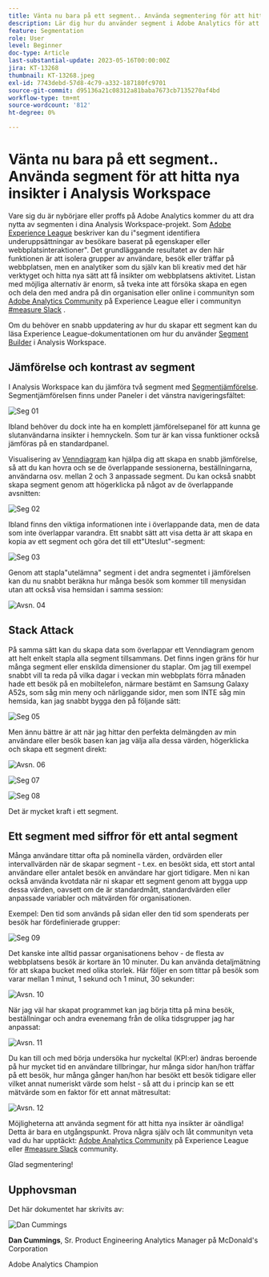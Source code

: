 ```yaml
---
title: Vänta nu bara på ett segment.. Använda segmentering för att hitta nya insikter i Analysis Workspace
description: Lär dig hur du använder segment i Adobe Analytics för att hitta nya insikter från Analysis Workspace visualiseringar och frihandstabeller.
feature: Segmentation
role: User
level: Beginner
doc-type: Article
last-substantial-update: 2023-05-16T00:00:00Z
jira: KT-13268
thumbnail: KT-13268.jpeg
exl-id: 7743debd-57d8-4c79-a332-187180fc9701
source-git-commit: d95136a21c08312a81baba7673cb7135270af4bd
workflow-type: tm+mt
source-wordcount: '812'
ht-degree: 0%

---
```


# Vänta nu bara på ett segment.. Använda segment för att hitta nya insikter i Analysis Workspace

Vare sig du är nybörjare eller proffs på Adobe Analytics kommer du att dra nytta av segmenten i dina Analysis Workspace-projekt. Som [Adobe Experience League](https://experienceleague.adobe.com/docs/analytics/components/segmentation/seg-overview.html?lang=en) beskriver kan du i&quot;segment identifiera underuppsättningar av besökare baserat på egenskaper eller webbplatsinteraktioner&quot;. Det grundläggande resultatet av den här funktionen är att isolera grupper av användare, besök eller träffar på webbplatsen, men en analytiker som du själv kan bli kreativ med det här verktyget och hitta nya sätt att få insikter om webbplatsens aktivitet. Listan med möjliga alternativ är enorm, så tveka inte att försöka skapa en egen och dela den med andra på din organisation eller online i communityn som [Adobe Analytics Community](https://experienceleaguecommunities.adobe.com/t5/adobe-analytics/ct-p/adobe-analytics-community) på Experience League eller i communityn [#measure Slack](https://www.measure.chat/) .

Om du behöver en snabb uppdatering av hur du skapar ett segment kan du läsa Experience League-dokumentationen om hur du använder [Segment Builder](https://experienceleague.adobe.com/docs/analytics/components/segmentation/segmentation-workflow/seg-build.html?lang=en) i Analysis Workspace.

## Jämförelse och kontrast av segment

I Analysis Workspace kan du jämföra två segment med [Segmentjämförelse](https://experienceleague.adobe.com/docs/analytics/analyze/analysis-workspace/panels/segment-comparison/segment-comparison.html?lang=en). Segmentjämförelsen finns under Paneler i det vänstra navigeringsfältet:

![Seg 01](assets/seg01.png)

Ibland behöver du dock inte ha en komplett jämförelsepanel för att kunna ge slutanvändarna insikter i hemnyckeln. Som tur är kan vissa funktioner också jämföras på en standardpanel.

Visualisering av [Venndiagram](https://experienceleague.adobe.com/docs/analytics/analyze/analysis-workspace/visualizations/venn.html?lang=en) kan hjälpa dig att skapa en snabb jämförelse, så att du kan hovra och se de överlappande sessionerna, beställningarna, användarna osv. mellan 2 och 3 anpassade segment. Du kan också snabbt skapa segment genom att högerklicka på något av de överlappande avsnitten:

![Seg 02](assets/s02.png)

Ibland finns den viktiga informationen inte i överlappande data, men de data som inte överlappar varandra. Ett snabbt sätt att visa detta är att skapa en kopia av ett segment och göra det till ett&quot;Uteslut&quot;-segment:

![Seg 03](assets/s03.png)

Genom att stapla&quot;utelämna&quot; segment i det andra segmentet i jämförelsen kan du nu snabbt beräkna hur många besök som kommer till menysidan utan att också visa hemsidan i samma session:

![Avsn. 04](assets/s04.png)

## Stack Attack

På samma sätt kan du skapa data som överlappar ett Venndiagram genom att helt enkelt stapla alla segment tillsammans. Det finns ingen gräns för hur många segment eller enskilda dimensioner du staplar. Om jag till exempel snabbt vill ta reda på vilka dagar i veckan min webbplats förra månaden hade ett besök på en mobiltelefon, närmare bestämt en Samsung Galaxy A52s, som såg min meny och närliggande sidor, men som INTE såg min hemsida, kan jag snabbt bygga den på följande sätt:

![Seg 05](assets/s05.png)

Men ännu bättre är att när jag hittar den perfekta delmängden av min användare eller besök basen kan jag välja alla dessa värden, högerklicka och skapa ett segment direkt:

![Avsn. 06](assets/s06.png)

![Seg 07](assets/s07.png)

![Seg 08](assets/s08.png)

Det är mycket kraft i ett segment.

## Ett segment med siffror för ett antal segment

Många användare tittar ofta på nominella värden, ordvärden eller intervallvärden när de skapar segment - t.ex. en besökt sida, ett stort antal användare eller antalet besök en användare har gjort tidigare. Men ni kan också använda kvotdata när ni skapar ett segment genom att bygga upp dessa värden, oavsett om de är standardmått, standardvärden eller anpassade variabler och mätvärden för organisationen.

Exempel: Den tid som används på sidan eller den tid som spenderats per besök har fördefinierade grupper:

![Seg 09](assets/s09.png)

Det kanske inte alltid passar organisationens behov - de flesta av webbplatsens besök är kortare än 10 minuter. Du kan använda detaljmätning för att skapa bucket med olika storlek. Här följer en som tittar på besök som varar mellan 1 minut, 1 sekund och 1 minut, 30 sekunder:

![Avsn. 10](assets/s10.png)

När jag väl har skapat programmet kan jag börja titta på mina besök, beställningar och andra evenemang från de olika tidsgrupper jag har anpassat:

![Avsn. 11](assets/s11.png)

Du kan till och med börja undersöka hur nyckeltal (KPI:er) ändras beroende på hur mycket tid en användare tillbringar, hur många sidor han/hon träffar på ett besök, hur många gånger han/hon har besökt ett besök tidigare eller vilket annat numeriskt värde som helst - så att du i princip kan se ett mätvärde som en faktor för ett annat mätresultat:

![Avsn. 12](assets/s12.png)

Möjligheterna att använda segment för att hitta nya insikter är oändliga! Detta är bara en utgångspunkt. Prova några själv och låt communityn veta vad du har upptäckt: [Adobe Analytics Community](https://experienceleaguecommunities.adobe.com/t5/adobe-analytics/ct-p/adobe-analytics-community) på Experience League eller [#measure Slack](https://www.measure.chat/) community.

Glad segmentering!

## Upphovsman

Det här dokumentet har skrivits av:

![Dan Cummings](assets/seg13.png)

**Dan Cummings**, Sr. Product Engineering Analytics Manager på McDonald&#39;s Corporation

Adobe Analytics Champion
